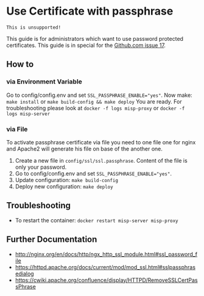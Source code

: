 # Use Certificate with passphrase

`This is unsupported!`

This guide is for administrators which want to use password protected certificates. This guide is in special for the [Github.com issue 17](https://github.com/DCSO/MISP-dockerized-proxy/issues/17).

## How to

### via Environment Variable

Go to config/config.env and set `SSL_PASSPHRASE_ENABLE="yes"`.
Now make: `make install` or `make build-config && make deploy`
You are ready.
For troubleshooting please look at `docker -f logs misp-proxy` or `docker -f logs misp-server`

### via File

To activate passphrase certificate via file you need to one file one for nginx and Apache2 will generate his file on base of the another one.

1. Create a new file in `config/ssl/ssl.passphrase`.
   Content of the file is only your password.
2. Go to config/config.env and set `SSL_PASSPHRASE_ENABLE="yes"`.
3. Update configuration: `make build-config`
4. Deploy new configuration: `make deploy`


## Troubleshooting

- To restart the container: `docker restart misp-server misp-proxy`

## Further Documentation

- http://nginx.org/en/docs/http/ngx_http_ssl_module.html#ssl_password_file
- https://httpd.apache.org/docs/current/mod/mod_ssl.html#sslpassphrasedialog
- https://cwiki.apache.org/confluence/display/HTTPD/RemoveSSLCertPassPhrase
